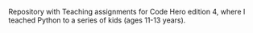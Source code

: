 Repository with Teaching assignments for Code Hero edition 4, where I teached Python to a series of kids (ages 11-13 years).
